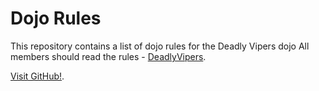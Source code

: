 Dojo Rules
==========

This repository contains a list of dojo rules for the Deadly Vipers dojo
All members should read the rules - [DeadlyVipers](https://github.com/deadlyvipers).

[Visit GitHub!](www.github.com).
